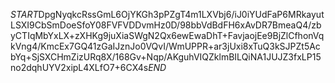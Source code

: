 $START$DpgNyqkcRssGmL6OjYKGh3pPZgT4m1LXVbj6/iJ0iYUdFaP6MRkayutLSXI9CbSmDoeSfoY08FVFVDDvmHz0D/98bbVdBdFH6xAvDR7BmeaQ4/zbyCTIqMbYxLX+zXHKg9juXiaSWgN2Qx6ewEwaDhT+FavjaojEe9BjZlCfhonVqkVng4/KmcEx7GQ41zGaIJznJo0VQvI/WmUPPR+ar3jUxi8xTuQ3kSJPZt5AcbYq+SjSXCHmZizURq8X/168Gv+Nqp/AKguhVIQZklmBILQiNA1JUJZ3fxLP15no2dqhUYV2xipL4XLfO7+6CX4s$END$